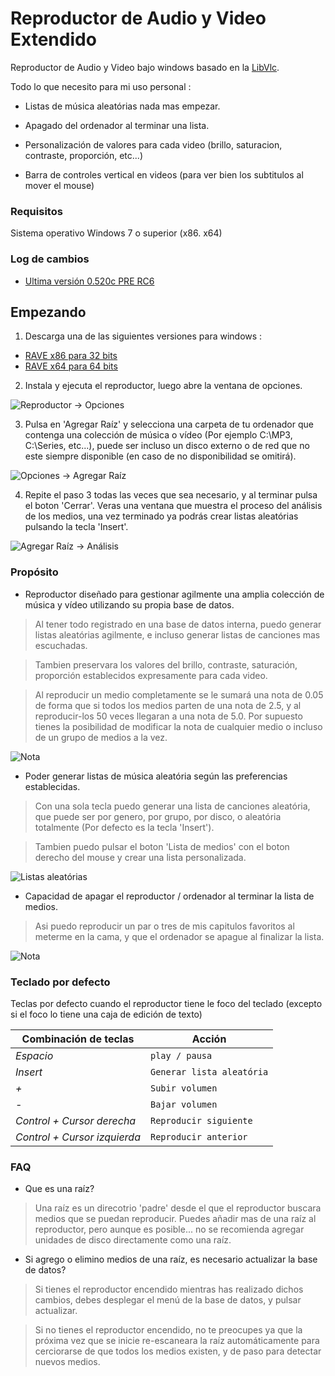 # Reproductor de Audio y Video Extendido
Reproductor de Audio y Video bajo windows basado en la [LibVlc](https://www.videolan.org/vlc/index.es.html).

Todo lo que necesito para mi uso personal : 
 * Listas de música aleatórias nada mas empezar.

 * Apagado del ordenador al terminar una lista. 

 * Personalización de valores para cada video (brillo, saturacion, contraste, proporción, etc...)

 * Barra de controles vertical en videos (para ver bien los subtitulos al mover el mouse)

### Requisitos
Sistema operativo Windows 7 o superior (x86. x64)

### Log de cambios
* [Ultima versión 0.520c PRE RC6](docs/ChangeLog.md)

## Empezando
 1. Descarga una de las siguientes versiones para windows : 
   * [RAVE x86 para 32 bits](http://devildrey33.github.io/RAVE/Instaladores/Instalador%20x86/SetupRave-x86.msi) 
   * [RAVE x64 para 64 bits](http://devildrey33.github.io/RAVE/Instaladores/Instalador%20x64/SetupRave-x64.msi)
 
 2. Instala y ejecuta el reproductor, luego abre la ventana de opciones.
 
 ![Reproductor -> Opciones](http://devildrey33.github.io/RAVE/Img/Readme1.png)
 
 3. Pulsa en 'Agregar Raíz' y selecciona una carpeta de tu ordenador que contenga una colección de música o vídeo (Por ejemplo C:\MP3, C:\Series, etc...), puede ser incluso un disco externo o de red que no este siempre disponible (en caso de no disponibilidad se omitirá).
 
 ![Opciones -> Agregar Raíz](http://devildrey33.github.io/RAVE/Img/Readme2.png)
 
 4. Repite el paso 3 todas las veces que sea necesario, y al terminar pulsa el boton 'Cerrar'. Veras una ventana que muestra el proceso del análisis de los medios, una vez terminado ya podrás crear listas aleatórias pulsando la tecla 'Insert'.
 
 ![Agregar Raíz -> Análisis](http://devildrey33.github.io/RAVE/Img/Readme3.png)

 
### Propósito
 * Reproductor diseñado para gestionar agilmente una amplia colección de música y vídeo utilizando su propia base de datos.
 > Al tener todo registrado en una base de datos interna, puedo generar listas aleatórias agilmente, e incluso generar listas de canciones mas escuchadas.
 
 > Tambien preservara los valores del brillo, contraste, saturación, proporción establecidos expresamente para cada video.
  
 > Al reproducir un medio completamente se le sumará una nota de 0.05 de forma que si todos los medios parten de una nota de 2.5, y al reproducir-los 50 veces llegaran a una nota de 5.0. Por supuesto tienes la posibilidad de modificar la nota de cualquier medio o incluso de un grupo de medios a la vez.
 
 ![Nota](http://devildrey33.github.io/RAVE/Img/Readme5.png)
 
 * Poder generar listas de música aleatória según las preferencias establecidas.
 > Con una sola tecla puedo generar una lista de canciones aleatória, que puede ser por genero, por grupo, por disco, o aleatória totalmente (Por defecto es la tecla 'Insert').
 
 > Tambien puedo pulsar el boton 'Lista de medios' con el boton derecho del mouse y crear una lista personalizada.

 ![Listas aleatórias](http://devildrey33.github.io/RAVE/Img/Readme4.png)

 * Capacidad de apagar el reproductor / ordenador al terminar la lista de medios.
 > Asi puedo reproducir un par o tres de mis capitulos favoritos al meterme en la cama, y que el ordenador se apague al finalizar la lista.
 
 ![Nota](http://devildrey33.github.io/RAVE/Img/Readme6.png)
 
### Teclado por defecto
Teclas por defecto cuando el reproductor tiene le foco del teclado (excepto si el foco lo tiene una caja de edición de texto)

 Combinación de teclas       | Acción
---------------------------- | ----------------------------
*Espacio*                    | `play / pausa`
*Insert*                     | `Generar lista aleatória`
*+*                          | `Subir volumen`
*-*                          | `Bajar volumen`
*Control + Cursor derecha*   | `Reproducir siguiente` 
*Control + Cursor izquierda* | `Reproducir anterior`

### FAQ
 * Que es una raíz?
 
 > Una raíz es un direcotrio 'padre' desde el que el reproductor buscara medios que se puedan reproducir. Puedes añadir mas de una raíz al reproductor, pero aunque es posible... no se recomienda agregar unidades de disco directamente como una raíz.
  
 * Si agrego o elimino medios de una raíz, es necesario actualizar la base de datos? 
 
 > Si tienes el reproductor encendido mientras has realizado dichos cambios, debes desplegar el menú de la base de datos, y pulsar actualizar.

 > Si no tienes el reproductor encendido, no te preocupes ya que la próxima vez que se inicie re-escaneara la raíz automáticamente para cerciorarse de que todos los medios existen, y de paso para detectar nuevos medios.
 
